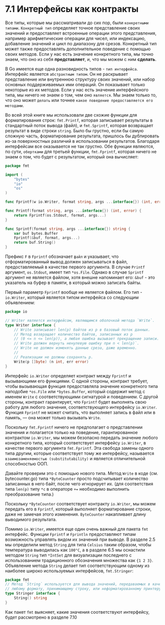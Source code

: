 # 7.1 Интерфейсы как контракты

Все типы, которые мы рассматривали до сих пор, были `конкретными типами`. `Конкретный тип` определяет точное
представление своих значений и предоставляет встроенные операции этого представления, например арифметические операции
для чисел, или индексацию, добавление значений и цикл по диапазону для срезов. Конкретный тип может также предоставлять
дополнительное поведение с помощью своих методов. Если у нас есть значение конкретного типа, мы точно знаем, что оно
из себя **представляет**, и, что мы можем с ним **сделать**.

В Go имеется еще одна разновидность типов - `тип интерфейса`. Интерфейс является `абстрактным типом`. Он не раскрывает
представление или внутреннюю структуру своих значений, или набор основных поддерживаемых ими операций. Он показывает
только некоторые из их методов. Если у нас есть значение интерфейсного типа, мы ничего не знаем о том, чем оно
`является`. Мы знаем только то, что оно может `делать` или точнее `какое поведение предоставляется его методами`.

Во всей этой книге мы использовали две схожие функции для форматирования строк: `fmt.Printf`, которая записывает
результаты в стандартный поток вывода (файл), и `fmt.Sprintf`, которая возвращает результат в виде строки `string`. Было
бы грустно, если бы самую сложную часть, форматирование результата, пришлось бы дублировать из-за поверхностных различий
в использовании результатов. Благодаря интерфейсам все оказывается не так грустно. Обе функции являются, по
сути, `обертками` для третьей функции, `fmt.Fprintf`, которая ничего не знаем о том, что будет с результатом, который
она вычисляет:

```go
package fmt

import (
	"bytes"
	"io"
	"os"
)

func Fprintf(w io.Writer, format string, args ...interface{}) (int, error)

func Printf(format string, args ...interface{}) (int, error) {
	return Fprintf(os.Stdout, format, args...)
}

func Sprintf(format string, args ...interface{}) string {
	var buf bytes.Buffer
	Fprintf(&buf, format, args...)
	return buf.String()
}

```

Префикс `F` в `Fprintf` обозначает `файл` и указывает, что отформатированный вывод должен записываться в файл,
предоставляемый в качестве первого аргумента. В случае `Printf` аргумент, `os.Stdout`, имеет тип `*os.File`. Однако в
случае `Sprintf` аргумент не является файлом, хотя внешне напоминает его: `&buf` - это указатель на буфер в памяти, в
который можно записать байты.

Первый параметр `Fprintf` вообще не является файлом. Его тип - `io.Writer`, который является типом интерфейса со
следующим объявлением:

```go
package io

// Writer является интерфейсом, являющимся оболочкой метода `Write`.
type Writer interface {
	// Write записывает len(p) байтов из p в базовый поток данных.
	// Метод возвращает количество байтов, записанных из p
	// (0 <= n <= len(p)), а любая ошибка вызывает прекращение записи.
	// Write должен вернуть ненулевую ошибку при n < len(p)`.
	// Write не должен изменять данные среза, даже временно.
	//
	// Реализации не должны сохранять p.
	Write(p []byte) (n int, err error)
}
```

Интерфейс `io.Writer` определяет контракт между `Fprintf` и вызывающими его функциями. С одной стороны, контракт
требует, чтобы вызывающая функция предоставляла значение конкретного типа наподобие `*os.File` или `*bytes.Buffer`,
который содержит метод с именем `Write` с соответствующими сигнатурой и поведением. С другой стороны, контракт
гарантирует, что `Fprintf` будет выполнять свою работу для любого значения, соответствующего интерфейсу `io.Writer`.
Функция `Fprintf` не может считать, что выполняет запись в файл или в память, — она может только вызывать `Write`.

Поскольку `fmt.Fprintf` ничего не предполагает о представлении значения и полагается только на поведение,
гарантированное контрактом `io.Writer`, мы можем безопасно передать значение любого конкретного типа, который
соответствует интерфейсу `io.Writer`, в качестве первого аргумента `fmt.Fprintf`. Эта свобода замены одного типа другим,
которые соответствует тому же интерфейсу, называется `взаимозаменяемостью (substitutability)` и является отличительной
способностью ООП.

Давайте проверим это с помощью нового типа. Метод `Write` в коде (см. bytecounter.go) типа `*ByteCounter` просто
подсчитывает количество записанных в него байт, после чего игнорирует их. (для соответствия типа `len(p)` типу `*с` в
операторе `+=` необходимо выполнить преобразование типа.)

Поскольку `*ByteCounter` соответствует контракту `io.Writer`, мы можем передать его в `Fprintf`, который выполняет
форматирование строки, даже не замечая этого изменения. `ByteCounter` накапливает длину выводимого результата.

Помимо `io.Writer`, имеется еще один очень важный для пакета `fmt` интерфейс. Функции `Fprintf` и `Fprintln`
предоставляют типам возможность управлять видом их значений при выводе. В разделе 2.5 мы определили метод `String` для
типа `Celsius` таким образом, чтобы температура выводилась как `100°С`, а в разделе 6.5 мы оснастили методом `String`
тип `*IntSet` для визуализации последнего с использованием традиционного обозначения множества как `{1 2 3}`. Объявление
метода `String` делает тип соответствующим одному из наиболее широко используемых интерфейсов, `fmt.Stringer`:

```go
package fmt
// Метод `String` используется для вывода значений, передаваемых в качестве операндов
// любому формату, принимающему строку, или неформатированному принтеру, такому как `Print`.
type Stringer interface {
	String() string
}
```

Как пакет `fmt` выясняет, какие значения соответствуют интерфейсу, будет рассмотрено в разделе 7.10